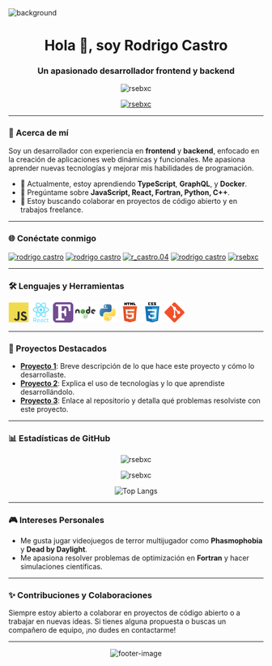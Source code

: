 <!-- Imagen de fondo para el título -->
<img src="https://images.unsplash.com/photo-1530639830171-fdba7c9af702" alt="background" style="width:100%; height:200px; object-fit:cover;">

<h1 align="center">Hola 👋, soy Rodrigo Castro</h1>
<h3 align="center">Un apasionado desarrollador frontend y backend</h3>

<p align="center"> <img src="https://komarev.com/ghpvc/?username=rsebxc&label=Profile%20views&color=0e75b6&style=flat" alt="rsebxc" /> </p>

<p align="center">
  <a href="https://github.com/ryo-ma/github-profile-trophy"><img src="https://github-profile-trophy.vercel.app/?username=rsebxc&theme=onestar&row=1&column=6" alt="rsebxc" /></a>
</p>

---

### 💬 Acerca de mí

Soy un desarrollador con experiencia en **frontend** y **backend**, enfocado en la creación de aplicaciones web dinámicas y funcionales. Me apasiona aprender nuevas tecnologías y mejorar mis habilidades de programación.

- 🌱 Actualmente, estoy aprendiendo **TypeScript**, **GraphQL**, y **Docker**.
- 💬 Pregúntame sobre **JavaScript, React, Fortran, Python, C++**.
- 👯 Estoy buscando colaborar en proyectos de código abierto y en trabajos freelance.

<!-- Espacio para más detalles sobre ti, como hobbies o intereses profesionales adicionales -->

---

### 🌐 Conéctate conmigo

<p align="left">
  <a href="https://linkedin.com/in/rodrigo-castro" target="blank"><img align="center" src="https://raw.githubusercontent.com/rahuldkjain/github-profile-readme-generator/master/src/images/icons/Social/linked-in-alt.svg" alt="rodrigo castro" height="30" width="40" /></a>
  <a href="https://fb.com/rodrigo castro" target="blank"><img align="center" src="https://raw.githubusercontent.com/rahuldkjain/github-profile-readme-generator/master/src/images/icons/Social/facebook.svg" alt="rodrigo castro" height="30" width="40" /></a>
  <a href="https://instagram.com/r_castro.04" target="blank"><img align="center" src="https://raw.githubusercontent.com/rahuldkjain/github-profile-readme-generator/master/src/images/icons/Social/instagram.svg" alt="r_castro.04" height="30" width="40" /></a>
  <a href="https://www.youtube.com/c/rodrigo castro" target="blank"><img align="center" src="https://raw.githubusercontent.com/rahuldkjain/github-profile-readme-generator/master/src/images/icons/Social/youtube.svg" alt="rodrigo castro" height="30" width="40" /></a>
  <a href="https://discord.gg/rsebxc" target="blank"><img align="center" src="https://raw.githubusercontent.com/rahuldkjain/github-profile-readme-generator/master/src/images/icons/Social/discord.svg" alt="rsebxc" height="30" width="40" /></a>
</p>

---

### 🛠️ Lenguajes y Herramientas

<p align="left">
  <img src="https://raw.githubusercontent.com/devicons/devicon/master/icons/javascript/javascript-original.svg" alt="javascript" width="40" height="40"/>
  <img src="https://raw.githubusercontent.com/devicons/devicon/master/icons/react/react-original-wordmark.svg" alt="react" width="40" height="40"/>
  <img src="https://raw.githubusercontent.com/devicons/devicon/master/icons/fortran/fortran-original.svg" alt="fortran" width="40" height="40"/>
  <img src="https://raw.githubusercontent.com/devicons/devicon/master/icons/nodejs/nodejs-original-wordmark.svg" alt="nodejs" width="40" height="40"/>
  <img src="https://raw.githubusercontent.com/devicons/devicon/master/icons/python/python-original.svg" alt="python" width="40" height="40"/>
  <img src="https://raw.githubusercontent.com/devicons/devicon/master/icons/html5/html5-original-wordmark.svg" alt="html5" width="40" height="40"/>
  <img src="https://raw.githubusercontent.com/devicons/devicon/master/icons/css3/css3-original-wordmark.svg" alt="css3" width="40" height="40"/>
  <img src="https://raw.githubusercontent.com/devicons/devicon/master/icons/git/git-original.svg" alt="git" width="40" height="40"/>
</p>

<!-- Puedes agregar más iconos de tecnologías que dominas -->

---

### 🚀 Proyectos Destacados

- **[Proyecto 1](#)**: Breve descripción de lo que hace este proyecto y cómo lo desarrollaste.
- **[Proyecto 2](#)**: Explica el uso de tecnologías y lo que aprendiste desarrollándolo.
- **[Proyecto 3](#)**: Enlace al repositorio y detalla qué problemas resolviste con este proyecto.

<!-- Aquí podrías agregar enlaces a demos o capturas de pantalla -->

---

### 📊 Estadísticas de GitHub

<p align="center">
  <img src="https://github-readme-stats.vercel.app/api?username=rsebxc&show_icons=true&locale=es&theme=radical" alt="rsebxc" />
</p>

<p align="center">
  <img src="https://github-readme-streak-stats.herokuapp.com/?user=rsebxc&theme=radical" alt="rsebxc" />
</p>

<p align="center">
  <img src="https://github-readme-stats.vercel.app/api/top-langs?username=rsebxc&show_icons=true&locale=es&layout=compact&theme=radical" alt="Top Langs" />
</p>

---

### 🎮 Intereses Personales

- Me gusta jugar videojuegos de terror multijugador como **Phasmophobia** y **Dead by Daylight**.
- Me apasiona resolver problemas de optimización en **Fortran** y hacer simulaciones científicas.

<!-- Puedes incluir otros hobbies o intereses personales que te hagan más accesible o interesante para la comunidad -->

---

### ✨ Contribuciones y Colaboraciones

Siempre estoy abierto a colaborar en proyectos de código abierto o a trabajar en nuevas ideas. Si tienes alguna propuesta o buscas un compañero de equipo, ¡no dudes en contactarme!

---

<!-- Imagen de pie de página -->
<p align="center">
  <img src="https://images.unsplash.com/photo-1581092335187-2f2417f9d025" alt="footer-image" style="width:100%; height:150px; object-fit:cover;">
</p>

